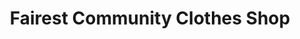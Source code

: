 ---
title: "Fairest Community Clothes Shop"
url: /gbarnga/fairest-community-clothes-shop/
shop: Kleidung
---